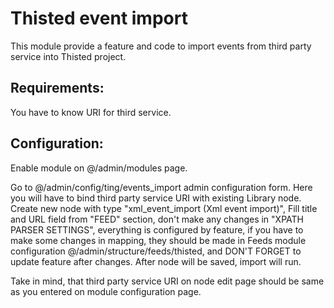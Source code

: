Thisted event import
==========

This module provide a feature and code to import events from third party service
into Thisted project.

## Requirements:
You have to know URI for third service.

## Configuration:
Enable module on @/admin/modules page.

Go to @/admin/config/ting/events_import admin configuration form.
Here you will have to bind third party service URI with existing Library node.
Create new node with type "xml_event_import (Xml event import)",
Fill title and URL field from "FEED" section, don't make any changes in "XPATH PARSER SETTINGS",
everything is configured by feature, if you have to make some changes in mapping, they should be made in
Feeds module configuration @/admin/structure/feeds/thisted, and DON'T FORGET to update feature after changes.
After node will be saved, import will run.

Take in mind, that third party service URI on node edit page should be same
as you entered on module configuration page.
